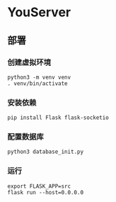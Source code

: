 # YouServer

## 部署

### 创建虚拟环境

```shell
python3 -m venv venv
. venv/bin/activate
```

### 安装依赖

```shell
pip install Flask flask-socketio
```

### 配置数据库

```shell
python3 database_init.py
```

### 运行

```shell
export FLASK_APP=src
flask run --host=0.0.0.0
```

